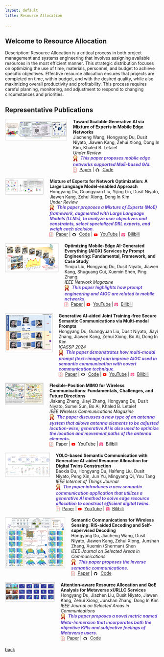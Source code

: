 ```yaml
---
layout: default
title: Resource Allocation

---
```


## Welcome to Resource Allocation
Description: Resource Allocation is a critical process in both project management and systems engineering that involves assigning available resources in the most efficient manner. This strategic distribution focuses on optimizing the use of time, materials, personnel, and budget to achieve specific objectives. Effective resource allocation ensures that projects are completed on time, within budget, and with the desired quality, while also maximizing overall productivity and profitability. This process requires careful planning, monitoring, and adjustment to respond to changing circumstances and priorities. 

## Representative Publications
<style>
  .publication-container {
    display: flex;
    align-items: flex-start;
    margin-bottom: 20px;
  }
  .publication-image {
   margin-right: 20px;
    border: 1px solid #ccc;
    width: 100%; /* 设置宽度为100%以适应容器 */
    max-width: 200px; /* 可以设置一个最大宽度来保持图片的显示质量 */
    height: auto; /* 高度自动，保持图片的原始比例 */
  }
  .publication-details {
    flex-grow: 1;
  }
  .publication-links img {
    vertical-align: middle;
    margin-right: 5px;
  }
  .publication-title {
    color: rgb(100,70,200);
  }
</style>


<!-- Publication 1 -->
<div class="publication-container">
  <div class="publication-image">
    <a href="https://hongyangdu.github.io/Net4MoE/">
      <img src="accessories/jcmoe.png" alt="Scalable Generative AI via MoE">
    </a>
  </div>
  <div class="publication-details">
    <b>Toward Scalable Generative AI via Mixture of Experts in Mobile Edge Networks</b><br>
    Jiacheng Wang, Hongyang Du, Dusit Niyato, Jiawen Kang, Zehui Xiong, Dong In Kim, Khaled B. Letaief<br>
    <em>Under Review</em><br>
    <div class="publication-links">
      <em>
        <img src="accessories/gold_medal.png" width="15" alt=""> 
        <b class="publication-title">This paper proposes mobile edge networks supported MoE-based GAI.</b>
      </em><br>
      <img src="accessories/pdf.jpg" width="12" alt=""> 
      <a href="https://arxiv.org/pdf/2402.06942.pdf">Paper</a> |
      <img src="accessories/github_icon.jpg" width="15" alt=""> 
      <a href="https://hongyangdu.github.io/Net4MoE/">Code</a>
    </div>
  </div>
</div>

<!-- Publication 2 -->
<div class="publication-container">
  <div class="publication-image">
    <a href="https://hongyangdu.github.io/MoE4OPT/">
      <img src="accessories/dumoeopt.png" alt="MoE for Network Optimization">
    </a>
  </div>
  <div class="publication-details">
    <b>Mixture of Experts for Network Optimization: A Large Language Model-enabled Approach</b><br>
    Hongyang Du, Guangyuan Liu, Yijing Lin, Dusit Niyato, Jiawen Kang, Zehui Xiong, Dong In Kim<br>
    <em>Under Review</em><br>
    <div class="publication-links">
      <em>
        <img src="accessories/gold_medal.png" width="15" alt=""> 
        <b class="publication-title">This paper proposes a Mixture of Experts (MoE) framework, augmented with Large Language Models (LLMs), to analyze user objectives and constraints, select specialized DRL experts, and weigh each decision.</b>
      </em><br>
      <img src="accessories/pdf.jpg" width="12" alt=""> 
      <a href="https://arxiv.org/pdf/2402.09756.pdf">Paper</a> |
      <img src="accessories/github_icon.jpg" width="15" alt=""> 
      <a href="https://hongyangdu.github.io/MoE4OPT/">Code</a> |
      <img src="accessories/ytb.jpg" width="12" alt="">
      <a href="https://www.youtube.com/watch?v=ALh2Pc-uqbg">YouTube</a> |
      <img src="accessories/bili.jpg" width="12" alt="">
      <a href="https://www.bilibili.com/video/BV1Zx4y1k7Hr/?spm_id_from=333.999.0.0">Bilibili</a>
    </div>
  </div>
</div>

<!-- Publication 3 -->
<div class="publication-container">
  <div class="publication-image">
    <a href="https://arxiv.org/abs/2309.01065">
      <img src="accessories/yinqiuopt.png" alt="Mobile-Edge AI-Generated Services">
    </a>
  </div>
  <div class="publication-details">
    <b>Optimizing Mobile-Edge AI-Generated Everything (AIGX) Services by Prompt Engineering: Fundamental, Framework, and Case Study</b><br>
    Yinqiu Liu, Hongyang Du, Dusit Niyato, Jiawen Kang, Shuguang Cui, Xuemin Shen, Ping Zhang<br>
    <em>IEEE Network Magazine</em><br>
    <div class="publication-links">
      <em>
        <img src="accessories/gold_medal.png" width="15" alt=""> 
        <b class="publication-title">This paper highlights how prompt engineering and AIGC are related to mobile networks.</b>
      </em><br>
      <img src="accessories/pdf.jpg" width="12" alt=""> 
      <a href="https://arxiv.org/pdf/2309.01065.pdf">Paper</a> |
      <img src="accessories/ytb.jpg" width="12" alt="">
      <a href="https://www.youtube.com/watch?v=29JHDgUTgKA&t=80s&ab_channel=DurAIn-Tech">YouTube</a> |
      <img src="accessories/bili.jpg" width="12" alt="">
      <a href="https://www.bilibili.com/video/BV1xh4y1a7YY/?spm_id_from=333.999.0.0">Bilibili</a>
    </div>
  </div>
</div>

<!-- Publication 4 -->
<div class="publication-container">
  <div class="publication-image">
    <a href="https://arxiv.org/abs/2309.02616">
      <img src="accessories/dumolti.png" alt="Generative AI-aided Semantic Communications">
    </a>
  </div>
  <div class="publication-details">
    <b>Generative AI-aided Joint Training-free Secure Semantic Communications via Multi-modal Prompts</b><br>
    Hongyang Du, Guangyuan Liu, Dusit Niyato, Jiayi Zhang, Jiawen Kang, Zehui Xiong, Bo Ai, Dong In Kim<br>
    <em>ICASSP 2024</em><br>
    <div class="publication-links">
      <em>
        <img src="accessories/gold_medal.png" width="15" alt=""> 
        <b class="publication-title">This paper demonstrates how multi-modal prompt (text+image) can improve AIGC used in semantic communication with covert communication technique.</b>
      </em><br>
      <img src="accessories/pdf.jpg" width="12" alt=""> 
      <a href="https://arxiv.org/pdf/2309.02616.pdf">Paper</a> |
      <img src="accessories/github_icon.jpg" width="15" alt=""> 
      <a href="https://github.com/HongyangDu/LASER">Code</a> |
      <img src="accessories/ytb.jpg" width="12" alt="">
      <a href="https://www.youtube.com/watch?v=o-Azz_KeMxg&t=992s&ab_channel=DurAIn-Tech">YouTube</a> |
      <img src="accessories/bili.jpg" width="12" alt="">
      <a href="https://www.bilibili.com/video/BV1MV411A7U1/?spm_id_from=333.999.0.0">Bilibili</a>
    </div>
  </div>
</div>

<!-- Publication 5 -->
<div class="publication-container">
  <div class="publication-image">
    <a href="https://arxiv.org/abs/2308.14578">
      <img src="accessories/jkflp.png" alt="Flexible-Position MIMO">
    </a>
  </div>
  <div class="publication-details">
    <b>Flexible-Position MIMO for Wireless Communications: Fundamentals, Challenges, and Future Directions</b><br>
    Jiakang Zheng, Jiayi Zhang, Hongyang Du, Dusit Niyato, Sumei Sun, Bo Ai, Khaled B. Letaief<br>
    <em>IEEE Wireless Communications Magazine</em><br>
    <div class="publication-links">
      <em>
        <img src="accessories/gold_medal.png" width="15" alt=""> 
        <b class="publication-title">The paper discusses a new type of an antenna system that allows antenna elements to be adjusted location-wise; generative AI is also used to optimize the location and movement paths of the antenna elements.</b>
      </em><br>
      <img src="accessories/pdf.jpg" width="12" alt=""> 
      <a href="https://arxiv.org/pdf/2308.14578.pdf">Paper</a> |
      <img src="accessories/ytb.jpg" width="12" alt="">
      <a href="https://www.youtube.com/watch?v=sYX8PxlTymw">YouTube</a> |
      <img src="accessories/bili.jpg" width="12" alt="">
      <a href="https://www.bilibili.com/video/BV1tC4y1G72U/?spm_id_from=333.999.0.0">Bilibili</a>
    </div>
  </div>
</div>

<!-- Publication 6 -->
<div class="publication-container">
  <div class="publication-image">
    <a href="https://arxiv.org/abs/2306.14138">
      <img src="accessories/duapple.png" alt="Semantic Communication with Generative AI">
    </a>
  </div>
  <div class="publication-details">
    <b>YOLO-based Semantic Communication with Generative AI-aided Resource Allocation for Digital Twins Construction</b><br>
    Baoxia Du, Hongyang Du, Haifeng Liu, Dusit Niyato, Peng Xin, Jun Yu, Mingyang Qi, You Tang<br>
    <em>IEEE Internet of Things Journal</em><br>
    <div class="publication-links">
      <em>
        <img src="accessories/gold_medal.png" width="15" alt=""> 
        <b class="publication-title">The paper introduces a new semantic communication application that utilizes a generative AI method to solve edge resource allocation to construct efficient digital twins.</b>
      </em><br>
      <img src="accessories/pdf.jpg" width="12" alt=""> 
      <a href="https://arxiv.org/pdf/2306.14138.pdf">Paper</a> |
      <img src="accessories/ytb.jpg" width="12" alt="">
      <a href="https://www.youtube.com/watch?v=TctQyS9zGTo">YouTube</a> |
      <img src="accessories/bili.jpg" width="12" alt="">
      <a href="https://www.bilibili.com/video/BV1Fu411F7Rx/?spm_id_from=333.999.0.0">Bilibili</a>
    </div>
  </div>
</div>

<!-- Publication 7 -->
<div class="publication-container">
  <div class="publication-image">
    <a href="https://hongyangdu.github.io/SemSensing/">
      <img src="accessories/DUINVER.png" alt="Semantic Communications for Wireless Sensing">
    </a>
  </div>
  <div class="publication-details">
    <b>Semantic Communications for Wireless Sensing: RIS-aided Encoding and Self-supervised Decoding</b><br>
    Hongyang Du, Jiacheng Wang, Dusit Niyato, Jiawen Kang, Zehui Xiong, Junshan Zhang, Xuemin (Sherman) Shen<br>
    <em>IEEE Journal on Selected Areas in Communications</em><br>
    <div class="publication-links">
      <em>
        <img src="accessories/gold_medal.png" width="15" alt=""> 
        <b class="publication-title">This paper proposes the inverse semantic communications.</b>
      </em><br>
      <img src="accessories/pdf.jpg" width="12" alt=""> 
      <a href="https://arxiv.org/pdf/2211.12727.pdf">Paper</a> |
      <img src="accessories/github_icon.jpg" width="15" alt=""> 
      <a href="https://hongyangdu.github.io/SemSensing/">Code</a>
    </div>
  </div>
</div>

<!-- Publication 8 -->
<div class="publication-container">
  <div class="publication-image">
    <a href="https://hongyangdu.github.io/AttentionQoE/">
      <img src="accessories/duatten.png" alt="Attention-aware Resource Allocation">
    </a>
  </div>
  <div class="publication-details">
    <b>Attention-aware Resource Allocation and QoE Analysis for Metaverse xURLLC Services</b><br>
    Hongyang Du, Jiazhen Liu, Dusit Niyato, Jiawen Kang, Zehui Xiong, Junshan Zhang, Dong In Kim<br>
    <em>IEEE Journal on Selected Areas in Communications</em><br>
    <div class="publication-links">
      <em>
        <img src="accessories/gold_medal.png" width="15" alt=""> 
        <b class="publication-title">This paper proposes a novel metric named Meta-Immersion that incorporates both the objective KPIs and subjective feelings of Metaverse users.</b>
      </em><br>
      <img src="accessories/pdf.jpg" width="12" alt=""> 
      <a href="https://arxiv.org/pdf/2208.05438.pdf">Paper</a> |
      <img src="accessories/github_icon.jpg" width="15" alt=""> 
      <a href="https://hongyangdu.github.io/AttentionQoE/">Code</a>
    </div>
  </div>
</div>


[back](./)
